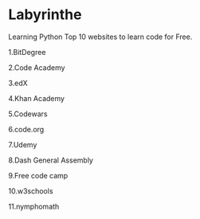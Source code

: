 # Labyrinthe
Learning Python
Top 10 websites to learn code for Free.

1.BitDegree

2.Code Academy

3.edX

4.Khan Academy

5.Codewars

6.code.org

7.Udemy

8.Dash General Assembly

9.Free code camp

10.w3schools

11.nymphomath
